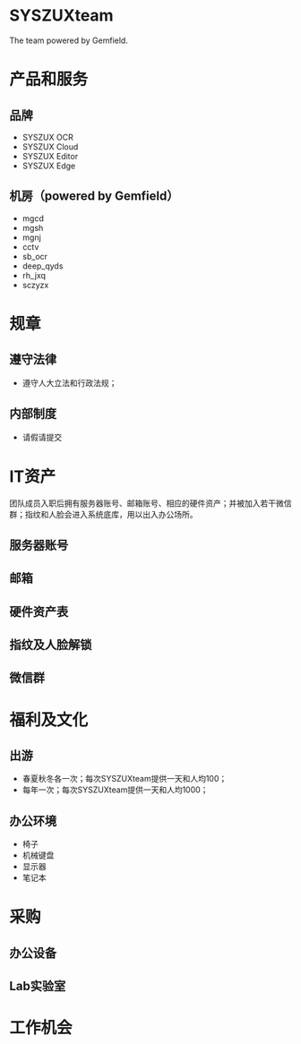 # SYSZUXteam
The team powered by Gemfield.

# 产品和服务
## 品牌
- SYSZUX OCR
- SYSZUX Cloud
- SYSZUX Editor
- SYSZUX Edge

## 机房（powered by Gemfield）
- mgcd
- mgsh
- mgnj
- cctv
- sb_ocr
- deep_qyds
- rh_jxq
- sczyzx

# 规章
## 遵守法律
- 遵守人大立法和行政法规；

## 内部制度
- 请假请提交

# IT资产
团队成员入职后拥有服务器账号、邮箱账号、相应的硬件资产；并被加入若干微信群；指纹和人脸会进入系统底库，用以出入办公场所。
## 服务器账号
## 邮箱
## 硬件资产表
## 指纹及人脸解锁
## 微信群

# 福利及文化
## 出游
- 春夏秋冬各一次；每次SYSZUXteam提供一天和人均100；
- 每年一次；每次SYSZUXteam提供一天和人均1000；

## 办公环境
- 椅子
- 机械键盘
- 显示器
- 笔记本


# 采购
## 办公设备
## Lab实验室


# 工作机会

